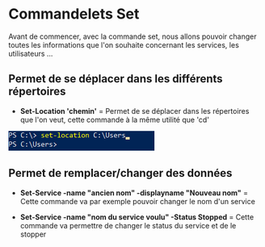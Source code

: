 # Commandelets Set

Avant de commencer, avec la commande set, nous allons pouvoir changer toutes les informations que l'on souhaite concernant les services, les utilisateurs ...


## Permet de se déplacer dans les différents répertoires

- __Set-Location 'chemin'__ = Permet de se déplacer dans les répertoires que l'on veut, cette commande à la même utilité que 'cd'

![](https://github.com/kevinguyodo/Powershell/blob/main/Image/Set-location.PNG)

## Permet de remplacer/changer des données

- __Set-Service -name "ancien nom" -displayname "Nouveau nom"__ = Cette commande va par exemple pouvoir changer le nom d'un service

- __Set-Service -name "nom du service voulu" -Status Stopped__ = Cette commande va permettre de changer le status du service et de le stopper

